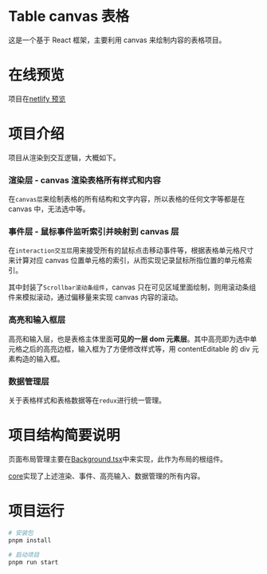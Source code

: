 # Table canvas 表格

这是一个基于 React 框架，主要利用 canvas 来绘制内容的表格项目。

# 在线预览

项目在[netlify 预览](https://circkoooooo-table.netlify.app/)

# 项目介绍

项目从渲染到交互逻辑，大概如下。

### 渲染层 - canvas 渲染表格所有样式和内容

在`canvas层`来绘制表格的所有结构和文字内容，所以表格的任何文字等都是在 canvas 中，无法选中等。

### 事件层 - 鼠标事件监听索引并映射到 canvas 层

在`interaction交互层`用来接受所有的鼠标点击移动事件等，根据表格单元格尺寸来计算对应 canvas 位置单元格的索引，从而实现记录鼠标所指位置的单元格索引。

其中封装了`Scrollbar滚动条组件`，canvas 只在可见区域里面绘制，则用滚动条组件来模拟滚动，通过偏移量来实现 canvas 内容的滚动。

### 高亮和输入框层

高亮和输入层，也是表格主体里面**可见的一层 dom 元素层**。其中高亮即为选中单元格之后的高亮边框，输入框为了方便修改样式等，用 contentEditable 的 div 元素构造的输入框。

### 数据管理层

关于表格样式和表格数据等在`redux`进行统一管理。

# 项目结构简要说明

页面布局管理主要在[Background.tsx](./src/layout/Background.tsx)中来实现，此作为布局的根组件。

[core](./src/core)实现了上述渲染、事件、高亮输入、数据管理的所有内容。

# 项目运行

```bash
# 安装包
pnpm install

# 启动项目
pnpm run start
```
